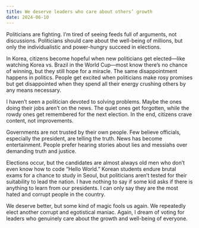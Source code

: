 ```yaml
---
title: We deserve leaders who care about others’ growth
date: 2024-06-10
---
```


Politicians are fighting. I’m tired of seeing feeds full of arguments, not discussions. Politicians should care about the well-being of millions, but only the individualistic and power-hungry succeed in elections.

In Korea, citizens become hopeful when new politicians get elected—like watching Korea vs. Brazil in the World Cup—most know there’s no chance of winning, but they still hope for a miracle. The same disappointment happens in politics. People get excited when politicians make rosy promises but get disappointed when they spend all their energy crushing others by any means necessary.

I haven’t seen a politician devoted to solving problems. Maybe the ones doing their jobs aren’t on the news. The quiet ones get forgotten, while the rowdy ones get remembered for the next election. In the end, citizens crave content, not improvements.

Governments are not trusted by their own people. Few believe officials, especially the president, are telling the truth. News has become entertainment. People prefer hearing stories about lies and messiahs over demanding truth and justice.

Elections occur, but the candidates are almost always old men who don’t even know how to code “Hello World.” Korean students endure brutal exams for a chance to study in Seoul, but politicians aren’t tested for their suitability to lead the nation. I have nothing to say if some kid asks if there is anything to learn from our presidents. I can only say they are the most hated and corrupt people in the country.

We deserve better, but some kind of magic fools us again. We repeatedly elect another corrupt and egotistical maniac. Again, I dream of voting for leaders who genuinely care about the growth and well-being of everyone.